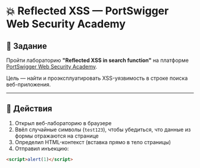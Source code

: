 # 💥 Reflected XSS — PortSwigger Web Security Academy

## 🧩 Задание
Пройти лабораторию **"Reflected XSS in search function"** на платформе [PortSwigger Web Security Academy](https://portswigger.net/web-security/cross-site-scripting/reflected/lab-reflected-xss-simple).

Цель — найти и проэксплуатировать XSS-уязвимость в строке поиска веб-приложения.

---

## 🔧 Действия

1. Открыл веб-лабораторию в браузере
2. Ввёл случайные символы (`test123`), чтобы убедиться, что данные из формы отражаются на странице
3. Определил HTML-контекст (вставка прямо в тело страницы)
4. Отправил инъекцию:
```html
<script>alert(1)</script>

